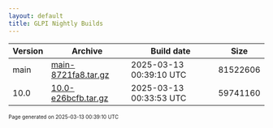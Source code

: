 ```yaml
---
layout: default
title: GLPI Nightly Builds
---
```


Version|Archive|Build date|Size
---|---|---|---
main|[main-8721fa8.tar.gz](main-8721fa8.tar.gz)|2025-03-13 00:39:10 UTC|81522606
10.0|[10.0-e26bcfb.tar.gz](10.0-e26bcfb.tar.gz)|2025-03-13 00:33:53 UTC|59741160

<font size="1">Page generated on 2025-03-13 00:39:10 UTC</font>
